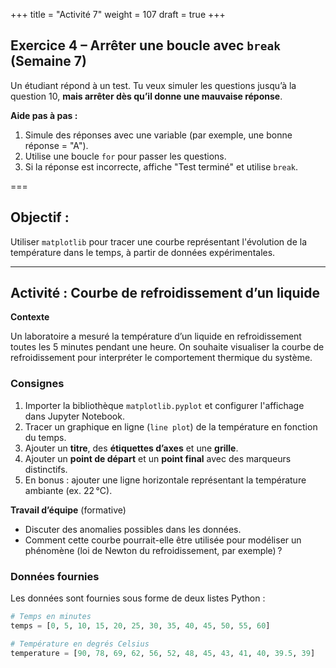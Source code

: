 +++
title = "Activité 7"
weight = 107
draft = true
+++


## Exercice 4 – Arrêter une boucle avec `break` (Semaine 7)

Un étudiant répond à un test. Tu veux simuler les questions jusqu’à la question 10, **mais arrêter dès qu’il donne une mauvaise réponse**.

**Aide pas à pas :**

1. Simule des réponses avec une variable (par exemple, une bonne réponse = "A").
2. Utilise une boucle `for` pour passer les questions.
3. Si la réponse est incorrecte, affiche "Test terminé" et utilise `break`.



===
## Objectif :

Utiliser `matplotlib` pour tracer une courbe représentant l'évolution de la température dans le temps, à partir de données expérimentales.

---

## Activité : Courbe de refroidissement d’un liquide

**Contexte**

Un laboratoire a mesuré la température d’un liquide en refroidissement toutes les 5 minutes pendant une heure. On souhaite visualiser la courbe de refroidissement pour interpréter le comportement thermique du système.


### Consignes

1. Importer la bibliothèque `matplotlib.pyplot` et configurer l'affichage dans Jupyter Notebook.
2. Tracer un graphique en ligne (`line plot`) de la température en fonction du temps.
3. Ajouter un **titre**, des **étiquettes d’axes** et une **grille**.
4. Ajouter un **point de départ** et un **point final** avec des marqueurs distinctifs.
5. En bonus : ajouter une ligne horizontale représentant la température ambiante (ex. 22 °C).

**Travail d’équipe** (formative)
* Discuter des anomalies possibles dans les données.
* Comment cette courbe pourrait-elle être utilisée pour modéliser un phénomène (loi de Newton du refroidissement, par exemple) ?

### Données fournies

Les données sont fournies sous forme de deux listes Python :

```python
# Temps en minutes
temps = [0, 5, 10, 15, 20, 25, 30, 35, 40, 45, 50, 55, 60]

# Température en degrés Celsius
temperature = [90, 78, 69, 62, 56, 52, 48, 45, 43, 41, 40, 39.5, 39]
```

<!--
### Exemple de solution attendue

```python
import matplotlib.pyplot as plt

temps = [0, 5, 10, 15, 20, 25, 30, 35, 40, 45, 50, 55, 60]
temperature = [90, 78, 69, 62, 56, 52, 48, 45, 43, 41, 40, 39.5, 39]

plt.figure(figsize=(8, 5))
plt.plot(temps, temperature, marker='o', linestyle='-', color='blue', label="Température")
plt.axhline(y=22, color='red', linestyle='--', label='Température ambiante')

plt.title("Refroidissement d’un liquide dans le temps")
plt.xlabel("Temps (minutes)")
plt.ylabel("Température (°C)")
plt.grid(True)
plt.legend()

plt.scatter([0], [90], color='green', label='Départ', zorder=5)
plt.scatter([60], [39], color='black', label='Fin', zorder=5)

plt.legend()
plt.show()
```
-->


